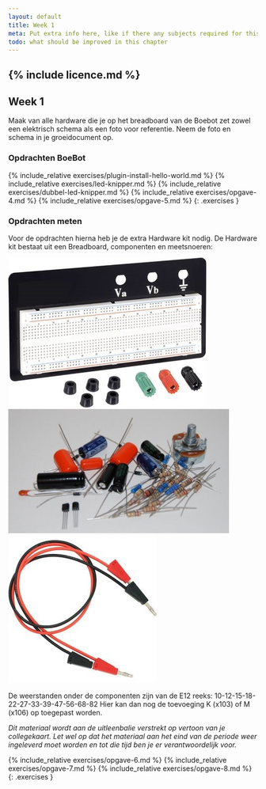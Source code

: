 ```yaml
---
layout: default
title: Week 1
meta: Put extra info here, like if there any subjects required for this subject
todo: what should be improved in this chapter
---
```

{% include licence.md %}
---

## Week 1

Maak van alle hardware die je op het breadboard van de Boebot zet zowel een elektrisch schema als een foto voor referentie. Neem de foto en schema  in je groeidocument op.


### Opdrachten BoeBot
{% include_relative exercises/plugin-install-hello-world.md %}
{% include_relative exercises/led-knipper.md %}
{% include_relative exercises/dubbel-led-knipper.md %}
{% include_relative exercises/opgave-4.md %}
{% include_relative exercises/opgave-5.md %}
{: .exercises }

### Opdrachten meten

Voor de opdrachten hierna heb je de extra Hardware kit nodig.  De Hardware kit bestaat uit een 
Breadboard, componenten en meetsnoeren:

![Breadboard](images/breadboard.jpg)
![Componenten](images/componenten.jpg)
![Meetsnoeren](images/meetsnoeren.jpg)

De weerstanden onder de componenten zijn van de E12 reeks:
10-12-15-18-22-27-33-39-47-56-68-82
Hier kan dan nog de toevoeging K (x103) of M (x106) op toegepast worden.

*Dit materiaal wordt aan de uitleenbalie verstrekt op vertoon van je collegekaart. Let wel op dat het materiaal aan het eind van de periode weer ingeleverd moet worden en tot die tijd ben je er verantwoordelijk voor.*

{% include_relative exercises/opgave-6.md %}
{% include_relative exercises/opgave-7.md %}
{% include_relative exercises/opgave-8.md %}
{: .exercises }
